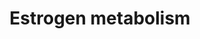 ---
annotations:
- id: PW:0001303
  parent: classic metabolic pathway
  type: Pathway Ontology
  value: steroid metabolic pathway
authors:
- MaintBot
- Susan
- Egonw
description: ''
last-edited: 2019-08-16
organisms:
- Canis familiaris
redirect_from:
- /index.php/Pathway:WP1169
- /instance/WP1169
revision: null
schema-jsonld:
- '@context': https://schema.org/
  '@id': https://wikipathways.github.io/pathways/WP1169.html
  '@type': Dataset
  creator:
    '@type': Organization
    name: WikiPathways
  description: ''
  keywords:
  - 16a-Hydroxyestrone
  - 2-Hydroxyestradiol
  - 2-Hydroxyestrone
  - 2-Hydroxyestrone-3-glucuronide
  - 2-Methoxyestradiol
  - 2-Methoxyestradiol-3-glucuronide
  - 2-Methoxyestrone
  - 2-Methoxyestrone 3-glucuronide
  - 2-hydroxy-estradiol-2-glucuronide
  - 2-hydroxy-estradiol-sulfate
  - 2-hydroxyestradiol-3-glucuronide
  - 4-Hydroxyestradiol-3-glucuronide
  - 4-Methoxyestradiol
  - 4-Methoxyestradiol-3-glucuronide
  - 4-Methoxyestrone
  - 4-Methoxyestrone-3-glucuronide
  - 4-hydroxy-estradiol-4-glucuronide
  - 4-hydroxy-estradiol-sulfate
  - 4-hydroxyestradiol
  - 4-hydroxyestrone
  - 4-hydroxyestrone-3-glucuronide
  - CP1A1_CANFA
  - CP1A2_CANFA
  - CYP1B1
  - CYP3A4
  - Estradiol
  - Estradiol sulfate
  - Estradiol-17-glucuronide
  - Estradiol-2,3-quinone
  - Estradiol-2,3-semiquinone
  - Estradiol-3,4-quinone
  - Estradiol-3,4-semiquinone
  - Estradiol-3-glucuronide
  - Estrone
  - Estrone sulfate
  - Estrone-17-glucuronide
  - Estrone-2,3-quinone
  - Estrone-2,3-semiquinone
  - Estrone-3,4-quinone
  - Estrone-3,4-semiquinone
  - Estrone-3-glucuronide
  - GSTM1
  - NP_001004074.1
  - NQO1
  - Oxygen
  - Q2VB21_CANFA
  - Q32KI1_CANFA
  - Q32KI2_CANFA
  - ST1A1_CANFA
  - STS
  - SULT1E1
  - Superoxide
  - UGT1A1
  - UGT1A3
  - UGT1A8
  - UGT1A9
  - UGT2B7
  license: CC0
  name: Estrogen metabolism
seo: CreativeWork
title: Estrogen metabolism
wpid: WP1169
---